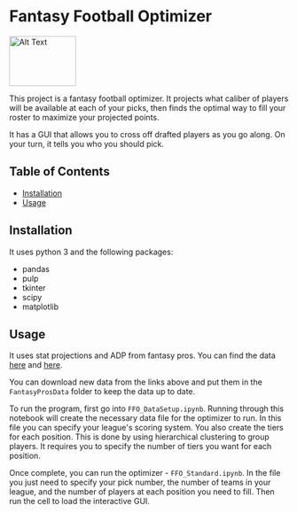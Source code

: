# Fantasy Football Optimizer

<img src="https://i.ibb.co/bW5pSyt/Football-Matrix.png" alt="Alt Text" width="120" height="90">

This project is a fantasy football optimizer. It projects what caliber of players will be available 
at each of your picks, then finds the optimal way to fill your roster to maximize your projected points.

It has a GUI that allows you to cross off drafted players as you go along. On your turn, 
it tells you who you should pick.

## Table of Contents

- [Installation](#installation)
- [Usage](#usage)

## Installation

It uses python 3 and the following packages:

* pandas 
* pulp 
* tkinter
* scipy
* matplotlib

## Usage

It uses stat projections and ADP from fantasy pros.
You can find the data [here](https://www.fantasypros.com/nfl/adp/overall.php) and [here](https://www.fantasypros.com/nfl/projections/qb.php?week=draft).

You can download new data from the links above and put them in the `FantasyProsData` folder to keep 
the data up to date.

To run the program, first go into `FFO_DataSetup.ipynb`. Running through this notebook will create the
necessary data file for the optimizer to run. In this file you can specify your league's scoring system.
You also create the tiers for each position. This is done by using hierarchical clustering to group players.
It requires you to specify the number of tiers you want for each position. 

Once complete, you can run the optimizer - `FFO_Standard.ipynb`. In the file you just need to specify your 
pick number, the number of teams in your league, and the number of players at each position you need to fill.
Then run the cell to load the interactive GUI.

